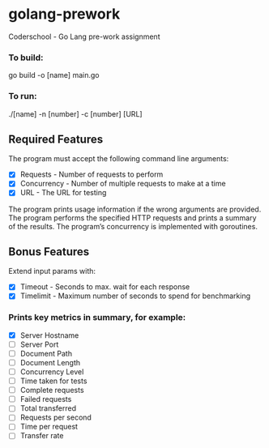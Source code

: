 # golang-prework
Coderschool - Go Lang pre-work assignment

### To build:
go build -o [name] main.go

### To run:
./[name] -n [number] -c [number] [URL]

## Required Features

The program must accept the following command line arguments:
- [x] Requests - Number of requests to perform
- [x] Concurrency - Number of multiple requests to make at a time
- [x] URL - The URL for testing

The program prints usage information if the wrong arguments are provided.
The program performs the specified HTTP requests and prints a summary of the results.
The program’s concurrency is implemented with goroutines.

## Bonus Features

Extend input params with:
- [x] Timeout - Seconds to max. wait for each response
- [x] Timelimit - Maximum number of seconds to spend for benchmarking

### Prints key metrics in summary, for example:

- [x] Server Hostname
- [ ] Server Port
- [ ] Document Path
- [ ] Document Length
- [ ] Concurrency Level
- [ ] Time taken for tests
- [ ] Complete requests
- [ ] Failed requests
- [ ] Total transferred
- [ ] Requests per second
- [ ] Time per request
- [ ] Transfer rate
